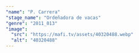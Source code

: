 ```yaml
---
"name": "P. Carrera"
"stage_name": "Ordeñadora de vacas"
"genre": "2011_013"
"image":
  "src": "https://mafi.tv/assets/40320488.webp"
  "alt": "40320488"
---
```

